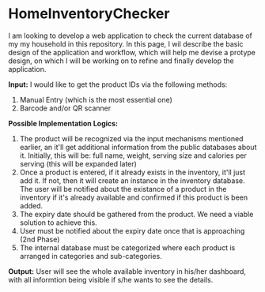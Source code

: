 # HomeInventoryChecker
I am looking to develop a web application to check the current database of my my household in this repository. In this page, I wil describe the basic design of the application and workflow, which will help me devise a protype design, on which I will be working on to refine and finally develop the application.

**Input:** I would like to get the product IDs via the following methods:
1. Manual Entry (which is the most essential one)
2. Barcode and/or QR scanner

**Possible Implementation Logics:**
1. The product will be recognized via the input mechanisms mentioned earlier, an it'll get additional information from the public databases about it. Initially, this will be: full name, weight, serving size and calories per serving (this will be expanded later)
2. Once a product is entered, if it already exists in the inventory, it'll just add it. If not, then it will create an instance in the inventory database. The user will be notified about the existance of a product in the inventory if it's already available and confirmed if this product is been added.
3. The expiry date should be gathered from the product. We need a viable solution to achieve this.
4. User must be notified about the expiry date once that is approaching (2nd Phase)
5. The internal database must be categorized where each product is arranged in categories and sub-categories.

**Output:** User will see the whole available inventory in his/her dashboard, with all informtion being visible if s/he wants to see the details.
